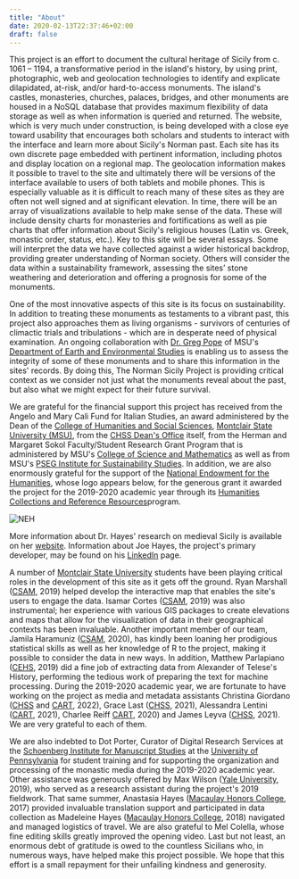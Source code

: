 ```yaml
---
title: "About"
date: 2020-02-13T22:37:46+02:00
draft: false
---
```

This project is an effort to document the cultural heritage of Sicily from c. 1061 – 1194, a transformative period in the island&#39;s history, by using print, photographic, web and geolocation technologies to identify and explicate dilapidated, at-risk, and/or hard-to-access monuments. The island&#39;s castles, monasteries, churches, palaces, bridges, and other monuments are housed in a NoSQL database that provides maximum flexibility of data storage as well as when information is queried and returned. The website, which is very much under construction, is being developed with a close eye toward usability that encourages both scholars and students to interact with the interface and learn more about Sicily&#39;s Norman past. Each site has its own discrete page embedded with pertinent information, including photos and display location on a regional map. The geolocation information makes it possible to travel to the site and ultimately there will be versions of the interface available to users of both tablets and mobile phones. This is especially valuable as it is difficult to reach many of these sites as they are often not well signed and at significant elevation. In time, there will be an array of visualizations available to help make sense of the data. These will include density charts for monasteries and fortifications as well as pie charts that offer information about Sicily&#39;s religious houses (Latin vs. Greek, monastic order, status, etc.). Key to this site will be several essays. Some will interpret the data we have collected against a wider historical backdrop, providing greater understanding of Norman society. Others will consider the data within a sustainability framework, assessing the sites’ stone weathering and deterioration and offering a prognosis for some of the monuments.


One of the most innovative aspects of this site is its focus on sustainability. In addition to treating these monuments as testaments to a vibrant past, this project also approaches them as living organisms - survivors of centuries of climactic trials and tribulations - which are in desperate need of physical examination. An ongoing collaboration with [Dr. Greg Pope](http://www.montclair.edu/profilepages/view_profile.php?username=popeg "Dr. Greg Pope") of MSU&#39;s [Department of Earth and Environmental Studies](https://www.montclair.edu/csam/earth-environment-studies/ "Department of Earth and Environmental Studies") is enabling us to assess the integrity of some of these monuments and to share this information in the sites&#39; records. By doing this, The Norman Sicily Project is providing critical context as we consider not just what the monuments reveal about the past, but also what we might expect for their future survival.


We are grateful for the financial support this project has received from the Angelo and Mary Cali Fund for Italian Studies,
an award administered by the Dean of the [College of Humanities and Social Sciences](http://www.montclair.edu/chss/ "College of Humanities and Social Sciences"), [Montclair State University (MSU)](http://www.montclair.edu/ "Montclair State University (MSU)"), from the [CHSS Dean&#39;s Office](https://www.montclair.edu/chss/about-the-college/deans-office/ "CHSS Dean&#39;s Office") itself, from the Herman and Margaret Sokol Faculty/Student Research Grant Program that is administered by MSU&#39;s [College of Science and Mathematics](https://www.montclair.edu/csam/pseg-sustainability-institute/ "College of Science and Mathematics (CSAM)") as well as from MSU&#39;s [PSEG Institute for Sustainability Studies](https://www.montclair.edu/csam/pseg-sustainability-institute/ "PSEG Institute for Sustainability Studies"). In addition, we are also enormously grateful for the support of the [National Endowment for the Humanities](https://www.neh.gov/ "National Endowment for the Humanities"), whose logo appears below, for the generous grant it awarded the project for the 2019-2020 academic year through its [Humanities Collections and Reference Resources](https://www.neh.gov/grants/preservation/humanities-collections-and-reference-resources "Humanities Collections and Reference Resources")program. 

![NEH](/images/NEH-Preferred-Seal820.jpg "NEH")

More information about Dr. Hayes&#39; research on medieval Sicily is available on her [website](http://www.thehayesweb.org/dhayes "website"). Information about Joe Hayes, the project&#39;s primary developer, may be found on his [LinkedIn](https://www.linkedin.com/in/joephayes/ "LinkedIn") page.
  
A number of [Montclair State University](http://www.montclair.edu/ "Montclair State University") students have been playing critical roles in the development of this site as
it gets off the ground. Ryan Marshall ([CSAM](https://www.montclair.edu/csam/ "CSAM"), 2019) helped develop the interactive map that enables the site's users to engage the data. Isamar Cortes ([CSAM](https://www.montclair.edu/csam/ "CSAM"), 2019) was also instrumental; her experience with various GIS packages
to create elevations and maps that allow for the visualization of data
in their geographical contexts has been invaluable. Another important member
of our team, Jamila Haramuniz ([CSAM](https://www.montclair.edu/csam/ "CSAM"), 2020), has kindly been loaning her prodigious statistical skills as well
as her knowledge of R to the project, making it possible to consider the
data in new ways. In addition, Matthew Parlapiano ([CEHS](https://www.montclair.edu/cehs/ "CEHS"), 2019) did a fine job of extracting data from Alexander of Telese's History, performing the tedious work of preparing the text for machine processing. During the 2019-2020 academic year, we are fortunate to have working on the project as media and metadata assistants Christina Giordano ([CHSS](https://www.montclair.edu/chss/ "CHSS") and [CART](https://www.montclair.edu/arts/ "CART"), 2022), Grace Last ([CHSS](https://www.montclair.edu/chss/ "CHSS"), 2021), Alessandra Lentini ([CART](https://www.montclair.edu/arts/ "CART"), 2021), Charlee Reiff [CART](https://www.montclair.edu/arts/ "CART"), 2020) and James Leyva ([CHSS](https://www.montclair.edu/chss/ "CHSS"), 2021). We are very grateful to each of them.

We are also indebted to Dot Porter, Curator of Digital Research Services at the [Schoenberg Institute for Manuscript Studies](https://schoenberginstitute.org/ "Schoenberg Institute for Manuscript Studies") at the [University of Pennsylvania](https://home.www.upenn.edu/ "University of Pennsylvania") for student training and for supporting the organization and processing of the monastic media during the 2019-2020 academic year.
Other assistance was generously offered by Max Wilson ([Yale University](http://yale.edu/ "Yale University"), 2019), who served as a research assistant during the project's 2019 fieldwork. That same summer, Anastasia Hayes ([Macaulay Honors College](https://macaulay.cuny.edu/ "Macaulay Honors College"), 2017) provided invaluable translation support and participated in data collection as Madeleine Hayes ([Macaulay Honors College](https://macaulay.cuny.edu/ "Macaulay Honors College"), 2018) navigated and managed logistics of travel.
We are also grateful to Mel Colella, whose fine editing skills greatly improved the opening video.
Last but not least, an enormous debt of gratitude is owed to the countless Sicilians who, in numerous ways,
have helped make this project possible. We hope that this effort is a small repayment for their unfailing kindness and generosity.